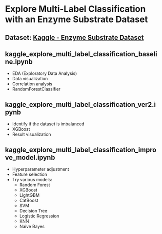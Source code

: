 # Explore Multi-Label Classification with an Enzyme Substrate Dataset
## Dataset: [Kaggle - Enzyme Substrate Dataset](https://www.kaggle.com/competitions/playground-series-s3e18/data)

## kaggle_explore_multi_label_classification_baseline.ipynb

- EDA (Exploratory Data Analysis)
- Data visualization
- Correlation analysis
- RandomForestClassifier

## kaggle_explore_multi_label_classification_ver2.ipynb
- Identify if the dataset is imbalanced
- XGBoost
- Result visualization

## kaggle_explore_multi_label_classification_improve_model.ipynb

- Hyperparameter adjustment
- Feature selection
- Try various models:
    - Random Forest
    - XGBoost
    - LightGBM
    - CatBoost
    - SVM
    - Decision Tree
    - Logistic Regression
    - KNN
    - Naive Bayes
